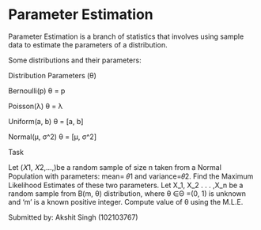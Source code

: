 # Parameter Estimation

Parameter Estimation is a branch of statistics that involves using sample data to estimate the parameters of a distribution.

Some distributions and their parameters:

Distribution	Parameters (θ)

Bernoulli(p)	θ = p

Poisson(λ)	θ = λ

Uniform(a, b)	θ = [a, b]

Normal(μ, σ^2)	θ = [μ, σ^2]

Task

Let (𝑋1, 𝑋2,…,)be a random sample of size n taken from a Normal Population with parameters: mean= 𝜃1 and variance=𝜃2. Find the Maximum Likelihood Estimates of these two parameters.
Let X_1, X_2 . . . ,X_n be a random sample from B(m, θ) distribution, where θ ∈Θ =(0, 1) is unknown and ‘m’ is a known positive integer. Compute value of θ using the M.L.E.

Submitted by:
Akshit Singh (102103767)
